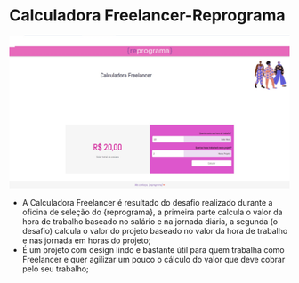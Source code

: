 # Calculadora Freelancer-Reprograma


<img src="telacalculadora.jpg" />

- A Calculadora Freelancer é resultado do desafio realizado durante a oficina de seleção do {reprograma}, a primeira parte calcula o valor da hora de trabalho baseado no salário e na jornada diária, a segunda (o desafio) calcula o valor do projeto baseado no valor da hora de trabalho e nas jornada em horas do projeto;
- É um projeto com design lindo e bastante útil para quem trabalha como Freelancer e quer agilizar um pouco o cálculo do valor que deve cobrar pelo seu trabalho;
